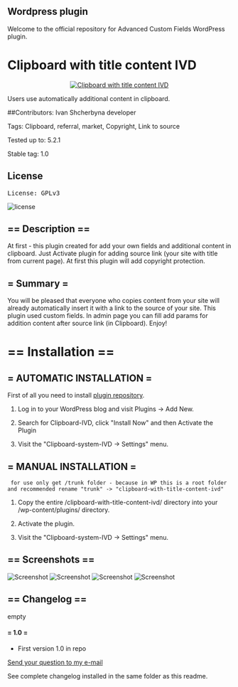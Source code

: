 ## Wordpress plugin

Welcome to the official repository for Advanced Custom Fields WordPress plugin.

# Clipboard with title content IVD
<p align="center"><a href="https://wordpress.org/plugins/clipboard-with-title-content-ivd/">
<img src="https://ps.w.org/clipboard-with-title-content-ivd/assets/banner-772x250.png?rev=2100690" alt="Clipboard with title content IVD"></a></p>

Users use automatically additional content in clipboard.

##Contributors: 
Ivan Shcherbyna developer

Tags: Clipboard, referral, market, Copyright, Link to source

Tested up to: 5.2.1

Stable tag: 1.0

## License

<pre>License: GPLv3</pre>

<img src="https://poser.pugx.org/woocommerce/woocommerce/license" alt="license">

## == Description ==

At first - this plugin created for add your own fields and additional content in clipboard.
Just Activate plugin for adding source link (your site with title from current page).
At first this plugin will add copyright protection.


## = Summary =


You will be pleased that everyone who copies content from your site will already
automatically insert it with a link to the source of your site.
This plugin used custom fields.
In admin page you can fill add params for addition content after source link (in Clipboard).
Enjoy!


# == Installation ==

## = AUTOMATIC INSTALLATION =
First of all you need to install [plugin repository](https://wordpress.org/plugins/clipboard-with-title-content-ivd/).


1. Log in to your WordPress blog and visit Plugins -> Add New.

2. Search for Clipboard-IVD, click "Install Now" and then Activate the Plugin

3. Visit the "Clipboard-system-IVD -> Settings" menu.


## = MANUAL INSTALLATION =
`` 
for use only get /trunk folder - because in WP this is a root folder
and recommended rename "trunk" -> "clipboard-with-title-content-ivd"
``
1. Copy the entire /clipboard-with-title-content-ivd/ directory into your /wp-content/plugins/ directory.

2. Activate the plugin.

3. Visit the "Clipboard-system-IVD -> Settings" menu.

## == Screenshots ==

![Screenshot](https://raw.github.com/ivanshcherbyna/Clipboard-WP-plugin-with-title-content-IVD/master/assets/screenshot-1.png )
![Screenshot](https://raw.github.com/ivanshcherbyna/Clipboard-WP-plugin-with-title-content-IVD/master/assets/screenshot-2.png )
![Screenshot](https://raw.github.com/ivanshcherbyna/Clipboard-WP-plugin-with-title-content-IVD/master/assets/screenshot-3.png )
![Screenshot](https://raw.github.com/ivanshcherbyna/Clipboard-WP-plugin-with-title-content-IVD/master/assets/screenshot-4.png )
## == Changelog ==
empty
#### = 1.0 =

* First version 1.0 in repo



[Send your question to my e-mail ](vanjok137@gmail.com)




See complete changelog installed in the same folder as this readme.